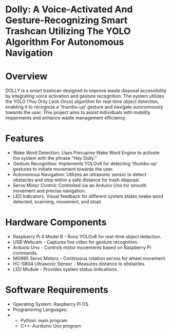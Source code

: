 # Dolly: A Voice-Activated And Gesture-Recognizing Smart Trashcan Utilizing The YOLO Algorithm For Autonomous Navigation

# Overview

DOLLY is a smart trashcan designed to improve waste disposal accessibility by integrating voice activation and gesture recognition. The system utilizes the YOLO (You Only Look Once) algorithm for real-time object detection, enabling it to recognize a 'thumbs-up' gesture and navigate autonomously towards the user. This project aims to assist individuals with mobility impairments and enhance waste management efficiency.

# Features

* Wake Word Detection: Uses Porcupine Wake Word Engine to activate the system with the phrase "Hey Dolly."
* Gesture Recognition: Implements YOLOv8 for detecting 'thumbs-up' gestures to initiate movement towards the user.
* Autonomous Navigation: Utilizes an ultrasonic sensor to detect obstacles and stop within a safe distance for trash disposal.
* Servo Motor Control: Controlled via an Arduino Uno for smooth movement and precise navigation.
* LED Indicators: Visual feedback for different system states (wake word detected, scanning, movement, and stop).

# Hardware Components

- Raspberry Pi 4 Model B - Runs YOLOv8 for real-time object detection.
- USB Webcam - Captures live video for gesture recognition.
- Arduino Uno - Controls motor movements based on Raspberry Pi commands.
- MG995 Servo Motors - Continuous rotation servos for wheel movement.
- HC-SR04 Ultrasonic Sensor - Measures distance to obstacles.
- LED Module - Provides system status indications.

# Software Requirements

- Operating System: Raspberry Pi OS
- Programming Languages:
-   - Python: main program
    - C++: Aurduino Uno program
